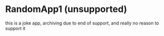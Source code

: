 # RandomApp1 (unsupported)
this is a joke app,
archiving due to end of support, and really no reason to support it
